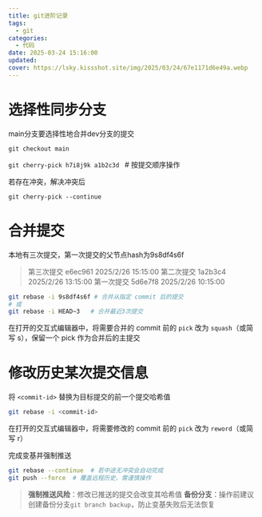 ```yaml
---
title: git进阶记录
tags:
  - git
categories:
  - 代码
date: 2025-03-24 15:16:00
updated: 
cover: https://lsky.kissshot.site/img/2025/03/24/67e1171d6e49a.webp
---
```

# 选择性同步分支

main分支要选择性地合并dev分支的提交

`git checkout main`

`git cherry-pick h7i8j9k a1b2c3d ` # 按提交顺序操作

若存在冲突，解决冲突后

`git cherry-pick --continue`

# 合并提交

本地有三次提交，第一次提交的父节点hash为9s8df4s6f

>第三次提交  e6ec961  2025/2/26 15:15:00
>第二次提交  1a2b3c4  2025/2/26 13:15:00
>第一次提交  5d6e7f8  2025/2/26 10:15:00

```bash
git rebase -i 9s8df4s6f # 合并从指定 commit 后的提交
# 或
git rebase -i HEAD~3   # 合并最近3次提交
```

在打开的交互式编辑器中，将需要合并的 commit 前的 `pick` 改为 `squash`（或简写 s），保留一个 pick 作为合并后的主提交
# 修改历史某次提交信息

将 `<commit-id>` 替换为目标提交的前一个提交哈希值

```bash
git rebase -i <commit-id>
```

在打开的交互式编辑器中，将需要修改的 commit 前的 `pick` 改为 `reword`（或简写 r）

完成变基并强制推送
```bash
git rebase --continue  # 若中途无冲突会自动完成
git push --force  # 覆盖远程历史，需谨慎操作
```

>**强制推送风险**：修改已推送的提交会改变其哈希值
>**备份分支**：操作前建议创建备份分支`git branch backup`，防止变基失败后无法恢复